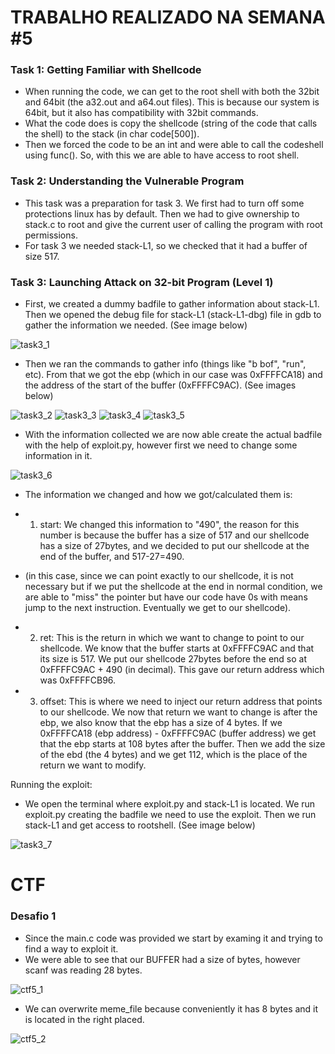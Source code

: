 # TRABALHO REALIZADO NA SEMANA #5

### Task 1: Getting Familiar with Shellcode

- When running the code, we can get to the root shell with both the 32bit and 64bit (the a32.out and a64.out files). This is because our system is 64bit, but it also has compatibility with 32bit commands.
- What the code does is copy the shellcode (string of the code that calls the shell) to the stack (in char code[500]).
- Then we forced the code to be an int and were able to call the codeshell using func(). So, with this we are able to have access to root shell.

### Task 2: Understanding the Vulnerable Program

- This task was a preparation for task 3. We first had to turn off some protections linux has by default. Then we had to give ownership to stack.c to root and give the current user of calling the program with root permissions.
- For task 3 we needed stack-L1, so we checked that it had a buffer of size 517.

### Task 3: Launching Attack on 32-bit Program (Level 1)

- First, we created a dummy badfile to gather information about stack-L1. Then we opened the debug file for stack-L1 (stack-L1-dbg) file in gdb to gather the information we needed. (See image below)

![task3_1](https://cdn.discordapp.com/attachments/903555414715670578/913194194229678080/task3_11.png)

- Then we ran the commands to gather info (things like "b bof", "run", etc). From that we got the ebp (which in our case was 0xFFFFCA18) and the address of the start of the buffer (0xFFFFC9AC). (See images below)

![task3_2](https://cdn.discordapp.com/attachments/903555414715670578/913194194485522433/task3_22.png)
![task3_3](https://cdn.discordapp.com/attachments/903555414715670578/913194194720411688/task3_33.png)
![task3_4](https://cdn.discordapp.com/attachments/903555414715670578/913194195009802261/task3_44.png)
![task3_5](https://cdn.discordapp.com/attachments/903555414715670578/913194195265667122/task3_55.png)

- With the information collected we are now able create the actual badfile with the help of exploit.py, however first we need to change some information in it.

![task3_6](https://cdn.discordapp.com/attachments/903555414715670578/913194195508920341/task3_66.png)

- The information we changed and how we got/calculated them is:
- 1) start: We changed this information to "490", the reason for this number is because the buffer has a size of 517 and our shellcode has a size of 27bytes, and we decided to put our shellcode at the end of the buffer, and 517-27=490. 
-  (in this case, since we can point exactly to our shellcode, it is not necessary but if we put the shellcode at the end in normal condition, we are able to "miss" the pointer but have our code have 0s with means jump to the next instruction. Eventually we get to our shellcode).

- 2) ret: This is the return in which we want to change to point to our shellcode. We know that the buffer starts at 0xFFFFC9AC and that its size is 517. We put our shellcode 27bytes before the end so at 0xFFFFC9AC + 490 (in decimal). This gave our return address which was 0xFFFFCB96.

- 3) offset: This is where we need to inject our return address that points to our shellcode. We now that return we want to change is after the ebp, we also know that the ebp has a size of 4 bytes. If we 0xFFFFCA18 (ebp address) - 0xFFFFC9AC (buffer address) we get that the ebp starts at 108 bytes after the buffer. Then we add the size of the ebd (the 4 bytes) and we get 112, which is the place of the return we want to modify.

Running the exploit:

- We open the terminal where exploit.py and stack-L1 is located. We run exploit.py creating the badfile we need to use the exploit. Then we run stack-L1 and get access to rootshell. (See image below) 

![task3_7](https://cdn.discordapp.com/attachments/903555414715670578/913194197522219069/task3_77.png)

# CTF

### Desafio 1

- Since the main.c code was provided we start by examing it and trying to find a way to exploit it.
- We were able to see that our BUFFER had a size of bytes, however scanf was reading 28 bytes.

![ctf5_1](https://cdn.discordapp.com/attachments/913904956468252695/913905018065809418/ctf5_1.png)

- We can overwrite meme_file because conveniently it has 8 bytes and it is located in the right placed.

![ctf5_2](https://cdn.discordapp.com/attachments/913904956468252695/913905121895792640/ctf5_2.png)

